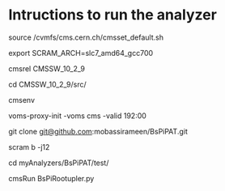 # Intructions to run the analyzer

source /cvmfs/cms.cern.ch/cmsset_default.sh

export SCRAM_ARCH=slc7_amd64_gcc700

cmsrel CMSSW_10_2_9

cd CMSSW_10_2_9/src/

cmsenv

voms-proxy-init -voms cms -valid 192:00

git clone git@github.com:mobassirameen/BsPiPAT.git

scram b -j12

cd myAnalyzers/BsPiPAT/test/

cmsRun BsPiRootupler.py

